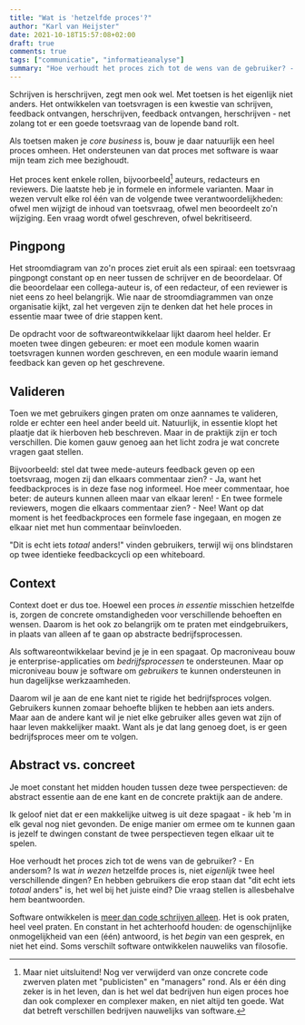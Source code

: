 ```yaml
---
title: "Wat is 'hetzelfde proces'?"
author: "Karl van Heijster"
date: 2021-10-18T15:57:08+02:00
draft: true
comments: true
tags: ["communicatie", "informatieanalyse"]
summary: "Hoe verhoudt het proces zich tot de wens van de gebruiker? - En andersom? Is wat *in wezen* hetzelfde proces is, niet *eigenlijk* twee heel verschillende dingen? En hebben gebruikers die erop staan dat "dit echt iets *totaal* anders" is, het wel bij het juiste eind? Die vraag stellen is allesbehalve hem beantwoorden."
---
```


Schrijven is herschrijven, zegt men ook wel. Met toetsen is het eigenlijk niet anders. Het ontwikkelen van toetsvragen is een kwestie van schrijven, feedback ontvangen, herschrijven, feedback ontvangen, herschrijven - net zolang tot er een goede toetsvraag van de lopende band rolt.


Als toetsen maken je *core business* is, bouw je daar natuurlijk een heel proces omheen. Het ondersteunen van dat proces met software is waar mijn team zich mee bezighoudt.


Het proces kent enkele rollen, bijvoorbeeld[^1] auteurs, redacteurs en reviewers. Die laatste heb je in formele en informele varianten. Maar in wezen vervult elke rol één van de volgende twee verantwoordelijkheden: ofwel men wijzigt de inhoud van toetsvraag, ofwel men beoordeelt zo'n wijziging. Een vraag wordt ofwel geschreven, ofwel bekritiseerd.


## Pingpong


Het stroomdiagram van zo'n proces ziet eruit als een spiraal: een toetsvraag pingpongt constant op en neer tussen de schrijver en de beoordelaar. Of die beoordelaar een collega-auteur is, of een redacteur, of een reviewer is niet eens zo heel belangrijk. Wie naar de stroomdiagrammen van onze organisatie kijkt, zal het vergeven zijn te denken dat het hele proces in essentie maar twee of drie stappen kent.


De opdracht voor de softwareontwikkelaar lijkt daarom heel helder. Er moeten twee dingen gebeuren: er moet een module komen waarin toetsvragen kunnen worden geschreven, en een module waarin iemand feedback kan geven op het geschrevene. 


## Valideren


Toen we met gebruikers gingen praten om onze aannames te valideren, rolde er echter een heel ander beeld uit. Natuurlijk, in essentie klopt het plaatje dat ik hierboven heb beschreven. Maar in de praktijk zijn er toch verschillen. Die komen gauw genoeg aan het licht zodra je wat concrete vragen gaat stellen.


Bijvoorbeeld: stel dat twee mede-auteurs feedback geven op een toetsvraag, mogen zij dan elkaars commentaar zien? - Ja, want het feedbackproces is in deze fase nog informeel. Hoe meer commentaar, hoe beter: de auteurs kunnen alleen maar van elkaar leren! - En twee formele reviewers, mogen die elkaars commentaar zien? - Nee! Want op dat moment is het feedbackproces een formele fase ingegaan, en mogen ze elkaar niet met hun commentaar beïnvloeden.


"Dit is echt iets *totaal* anders!" vinden gebruikers, terwijl wij ons blindstaren op twee identieke feedbackcycli op een whiteboard.


## Context


Context doet er dus toe. Hoewel een proces *in essentie* misschien hetzelfde is, zorgen de concrete omstandigheden voor verschillende behoeften en wensen. Daarom is het ook zo belangrijk om te praten met eindgebruikers, in plaats van alleen af te gaan op abstracte bedrijfsprocessen.


Als softwareontwikkelaar bevind je je in een spagaat. Op macroniveau bouw je enterprise-applicaties om *bedrijfsprocessen* te ondersteunen. Maar op microniveau bouw je software om *gebruikers* te kunnen ondersteunen in hun dagelijkse werkzaamheden. 


Daarom wil je aan de ene kant niet te rigide het bedrijfsproces volgen. Gebruikers kunnen zomaar behoefte blijken te hebben aan iets anders. Maar aan de andere kant wil je niet elke gebruiker alles geven wat zijn of haar leven makkelijker maakt. Want als je dat lang genoeg doet, is er geen bedrijfsproces meer om te volgen.


## Abstract vs. concreet


Je moet constant het midden houden tussen deze twee perspectieven: de abstract essentie aan de ene kant en de concrete praktijk aan de andere. 


Ik geloof niet dat er een makkelijke uitweg is uit deze spagaat - ik heb 'm in elk geval nog niet gevonden. De enige manier om ermee om te kunnen gaan is jezelf te dwingen constant de twee perspectieven tegen elkaar uit te spelen. 


Hoe verhoudt het proces zich tot de wens van de gebruiker? - En andersom? Is wat *in wezen* hetzelfde proces is, niet *eigenlijk* twee heel verschillende dingen? En hebben gebruikers die erop staan dat "dit echt iets *totaal* anders" is, het wel bij het juiste eind? Die vraag stellen is allesbehalve hem beantwoorden. 


Software ontwikkelen is [meer dan code schrijven alleen](/blog/21/06/empathie-met-je-stakeholders/). Het is ook praten, heel veel praten. En constant in het achterhoofd houden: de ogenschijnlijke onmogelijkheid van een (één) antwoord, is het *begin* van een gesprek, en niet het eind. Soms verschilt software ontwikkelen nauweliks van filosofie.


[^1]: Maar niet uitsluitend! Nog ver verwijderd van onze concrete code zwerven platen met "publicisten" en "managers" rond. Als er één ding zeker is in het leven, dan is het wel dat bedrijven hun eigen proces hoe dan ook complexer en complexer maken, en niet altijd ten goede. Wat dat betreft verschillen bedrijven nauwelijks van software.

